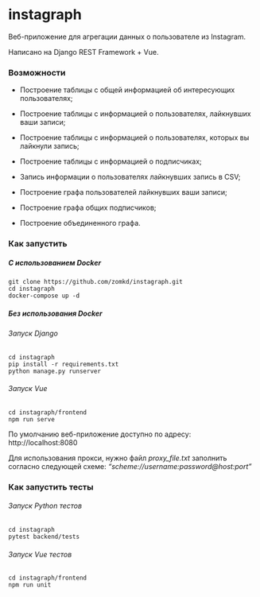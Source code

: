 # instagraph

Веб-приложение для агрегации данных о пользователе из Instagram. 

Написано на Django REST Framework + Vue.

### Возможности

- Построение таблицы с общей информацией об интересующих пользователях;

- Построение таблицы с информацией о пользователях, лайкнувших ваши записи;
- Построение таблицы с информацией о пользователях, которых вы лайкнули запись;
- Построение таблицы с информацией о подписчиках;
- Запись информации о пользователях лайкнувших запись в CSV;
- Построение графа пользователей лайкнувших ваши записи;
- Построение графа общих подписчиков;
- Построение объединенного графа.

### Как запустить

##### 	С использованием Docker

```
git clone https://github.com/zomkd/instagraph.git
cd instagraph
docker-compose up -d
```

##### 	Без использования Docker

###### 		Запуск Django	

```
cd instagraph
pip install -r requirements.txt
python manage.py runserver
```

###### 		Запуск Vue

```
cd instagraph/frontend
npm run serve
```

По умолчанию веб-приложение доступно по адресу: http://localhost:8080

Для использования прокси, нужно файл *proxy_file.txt* заполнить согласно следующей схеме: *“scheme://username:password@host:port”*

### Как запустить тесты

###### Запуск Python тестов

```
cd instagraph
pytest backend/tests
```

###### Запуск Vue тестов

```
cd instagraph/frontend
npm run unit
```

